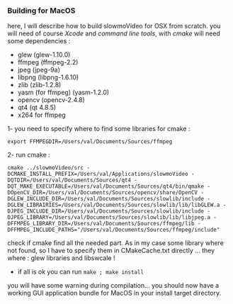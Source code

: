 ### Building for MacOS

here, I will describe how to build slowmoVideo for OSX from scratch.
you will need of course *Xcode* and *command line tools*, with *cmake*
will need some dependencies :

* glew (glew-1.10.0)
* ffmpeg (ffmpeg-2.2)
* jpeg (jpeg-9a)
* libpng (libpng-1.6.10)
* zlib (zlib-1.2.8)
* yasm (for ffmpeg) (yasm-1.2.0)
* opencv (opencv-2.4.8)
* qt4 (qt 4.8.5)
* x264 for ffmpeg


1- you need to specify where to find some libraries for cmake :
```export QTDIR=/Users/val/Documents/Sources/qt4
export FFMPEGDIR=/Users/val/Documents/Sources/ffmpeg
```

2- run cmake :
```
cmake ../slowmoVideo/src -DCMAKE_INSTALL_PREFIX=/Users/val/Applications/slowmoVideo -DQTDIR=/Users/val/Documents/Sources/qt4 -DQT_MAKE_EXECUTABLE=/Users/val/Documents/Sources/qt4/bin/qmake -DOpenCV_DIR=/Users/val/Documents/Sources/opencv/share/OpenCV -DGLEW_INCLUDE_DIR=/Users/val/Documents/Sources/slowlib/include -DGLEW_LIBRAIRIES=/Users/val/Documents/Sources/slowlib/lib/libGLEW.a -DJPEG_INCLUDE_DIR=/Users/val/Documents/Sources/slowlib/include -DJPEG_LIBRARY=/Users/val/Documents/Sources/slowlib/lib/libjpeg.a -DFFMPEG_LIBRARY_DIR=/Users/val/Documents/Sources/ffmpeg/lib -DFFMPEG_INCLUDE_PATHS="/Users/val/Documents/Sources/ffmpeg/include"
```

check if cmake find all the needed part. As in my case some library where not found, so I have to specify them in CMakeCache.txt directly …
they where : glew libraries and libswcale !


* if all is ok you can run `make ; make install`

you will have some warning during compilation…
you should now have a working GUI application bundle for MacOS in your install target directory.

